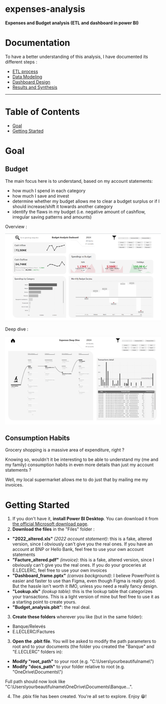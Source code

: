 # expenses-analysis
**Expenses and Budget analysis (ETL and dashboard in power BI)**

# Documentation

To have a better understanding of this analysis, I have documented its different steps :

- [ETL process](Markdown%20files/ETL.md#introduction)
- [Data Modeling](Markdown%20files/data_modeling.md#introduction)
- [Dashboard Design](Markdown%20files/dashboard_design.md#introduction)
- [Results and Synthesis](Markdown%20files/synthesis.md#synthesis)

---

# Table of Contents

- [Goal](README.md#goal)
- [Getting Started](README.md#getting-started)


# Goal

## Budget

The main focus here is to understand, based on my account statements:
- how much I spend in each category
- how much I save and invest
- determine whether my budget allows me to clear a budget surplus or if I should increase/shift it towards another category
- identify the flaws in my budget (i.e. negative amount of cashflow, irregular saving patterns and amounts)

Overview :

<img src="/Images/pict_dashboard.png" width="900">

Deep dive :

<img src="/Images/pict_dashboard_deepdive.png" width="900">

## Consumption Habits

Grocery shopping is a massive area of expenditure, right ?

Knowing so, wouldn't it be interesting to be able to understand my (me and my family) consumption habits in even more details than just my account statements ?

Well, my local supermarket allows me to do just that by mailing me my invoices.

# Getting Started

1. If you don't have it, **install Power BI Desktop**. You can download it from [the official Microsoft download page](https://www.microsoft.com/fr-fr/download/details.aspx?id=58494).
2. **Download the files** in the "Files" folder :
  - **"2022_altered.xls"** _(2022 account statement)_: this is a fake, altered version, since I obviously can't give you the real ones. If you have an account at BNP or Hello Bank, feel free to use your own account statements
  - **"Facture_altered.pdf"** _(invoice)_: this is a fake, altered version, since I obviously can't give you the real ones. If you do your groceries at E.LECLERC, feel free to use your own invoices
  - **"Dashboard_frame.pptx"** _(canvas background)_: I believe PowerPoint is easier and faster to use than Figma, even though Figma is really good. But the hassle isn't worth it IMO, unless you need a really fancy design.
  - **"Lookup.xls"** _(lookup table)_: this is the lookup table that categorizes your transactions. This is a light version of mine but feel free to use it as a starting point to create yours.
  - **"Budget_analysis.pbit"**: the real deal.
3. **Create these folders** wherever you like (but in the same folder):
  - Banque/Relevés
  - E.LECLERC/Factures
3. **Open the .pbit file**. You will be asked to modify the path parameters to root and to your documents (the folder you created the "Banque" and "E.LECLERC" folders in):
  - **Modify "root_path"** to your root (e.g. "C:\Users\yourbeautifulname\\")
  - **Modify "docs_path"** to your folder relative to root (e.g. "OneDrive\Documents\\")

Full path should now look like "C:\Users\yourbeautifulname\OneDrive\Documents\Banque...".

4. The .pbix file has been created. You're all set to explore. Enjoy 😁!
